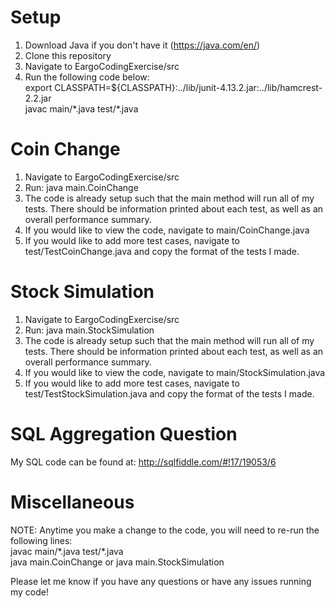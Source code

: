 # Setup
1. Download Java if you don't have it (https://java.com/en/)
2. Clone this repository
4. Navigate to EargoCodingExercise/src
5. Run the following code below: <br/>
export CLASSPATH=${CLASSPATH}:../lib/junit-4.13.2.jar:../lib/hamcrest-2.2.jar <br/>
javac main/\*.java test/\*.java  

# Coin Change
1. Navigate to EargoCodingExercise/src
2. Run: java main.CoinChange
3. The code is already setup such that the main method will run all of my tests. There should be information printed about each test, as well as an overall performance summary.
4. If you would like to view the code, navigate to main/CoinChange.java
5. If you would like to add more test cases, navigate to test/TestCoinChange.java and copy the format of the tests I made.

# Stock Simulation
1. Navigate to EargoCodingExercise/src
2. Run: java main.StockSimulation
3. The code is already setup such that the main method will run all of my tests. There should be information printed about each test, as well as an overall performance summary.
4. If you would like to view the code, navigate to main/StockSimulation.java
5. If you would like to add more test cases, navigate to test/TestStockSimulation.java and copy the format of the tests I made.

# SQL Aggregation Question
My SQL code can be found at: http://sqlfiddle.com/#!17/19053/6

# Miscellaneous
NOTE: Anytime you make a change to the code, you will need to re-run the following lines:<br/>
javac main/\*.java test/\*.java <br/>
java main.CoinChange or java main.StockSimulation

Please let me know if you have any questions or have any issues running my code!
